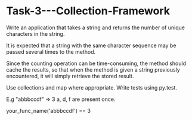 # Task-3---Collection-Framework

Write an application that takes a string and returns 
the number of unique characters in the string.

It is expected that a string with the same character 
sequence may be passed several times to the method. 

Since the counting operation can be time-consuming,
the method should cache the results, 
so that when the method is given a string previously encountered, 
it will simply retrieve the stored result.

Use collections and map where appropriate. 
Write tests using py.test.

E.g
"abbbccdf" => 3
a, d, f are present once.

your_func_name('abbbccdf') == 3